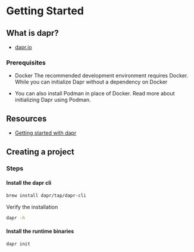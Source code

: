 # Getting Started

## What is dapr?

- [dapr.io](https://dapr.io)

### Prerequisites

- Docker
The recommended development environment requires Docker. While you can initialize Dapr without a dependency on Docker

- You can also install Podman in place of Docker. Read more about initializing Dapr using Podman.

## Resources

- [Getting started with dapr](https://docs.dapr.io/getting-started/)

## Creating a project

### Steps

#### Install the dapr cli

```sh
brew install dapr/tap/dapr-cli
```

Verify the installation

```sh
dapr -h
```

#### Install the runtime binaries

```sh
dapr init
```

